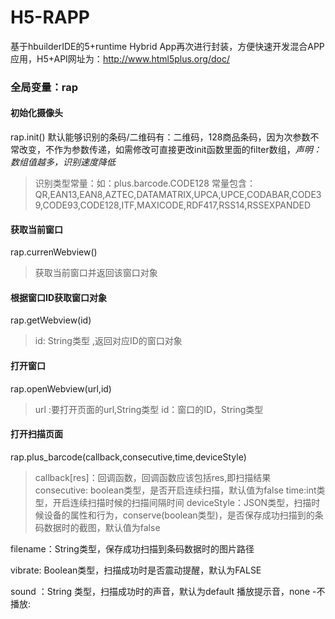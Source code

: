 # H5-RAPP
基于hbuilderIDE的5+runtime Hybrid App再次进行封装，方便快速开发混合APP应用，H5+API网址为：http://www.html5plus.org/doc/

### 全局变量：rap

#### 初始化摄像头
rap.init()
默认能够识别的条码/二维码有：二维码，128商品条码，因为次参数不常改变，不作为参数传递，如需修改可直接更改init函数里面的filter数组，*声明：数组值越多，识别速度降低*

>识别类型常量：如：plus.barcode.CODE128
常量包含：QR,EAN13,EAN8,AZTEC,DATAMATRIX,UPCA,UPCE,CODABAR,CODE39,CODE93,CODE128,ITF,MAXICODE,RDF417,RSS14,RSSEXPANDED

#### 获取当前窗口
rap.currenWebview()
>获取当前窗口并返回该窗口对象

#### 根据窗口ID获取窗口对象
rap.getWebview(id)
>id: String类型 ,返回对应ID的窗口对象


#### 打开窗口
rap.openWebview(url,id)
>url :要打开页面的url,String类型
id：窗口的ID，String类型

#### 打开扫描页面
rap.plus_barcode(callback,consecutive,time,deviceStyle)
>callback[res]：回调函数，回调函数应该包括res,即扫描结果
consecutive: boolean类型，是否开启连续扫描，默认值为false
time:int类型，开启连续扫描时候的扫描间隔时间
deviceStyle：JSON类型，扫描时候设备的属性和行为，conserve(boolean类型)，是否保存成功扫描到的条码数据时的截图，默认值为false

filename：String类型，保存成功扫描到条码数据时的图片路径

vibrate: Boolean类型，扫描成功时是否震动提醒，默认为FALSE

sound ：String 类型，扫描成功时的声音，默认为default 播放提示音，none -不播放:

